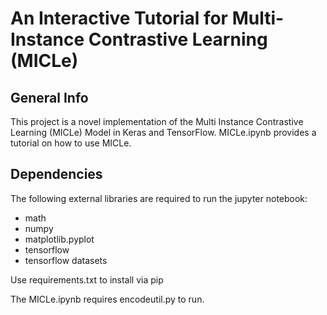 # An Interactive Tutorial for Multi-Instance Contrastive Learning (MICLe)

## General Info

This project is a novel implementation of the Multi Instance Contrastive Learning (MICLe) Model in Keras and TensorFlow. MICLe.ipynb provides a tutorial on how to use MICLe. 

## Dependencies 

The following external libraries are required to run the jupyter notebook:

- math
- numpy
- matplotlib.pyplot
- tensorflow
- tensorflow datasets
  
Use requirements.txt to install via pip

The MICLe.ipynb requires encodeutil.py to run. 
